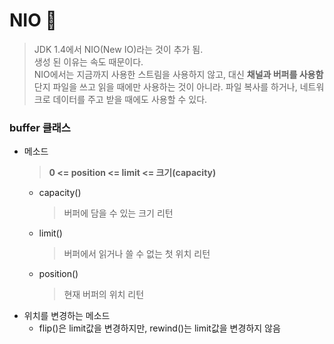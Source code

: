 # NIO 📌
> JDK 1.4에서 NIO(New IO)라는 것이 추가 됨.      
> 생성 된 이유는 속도 때문이다.     
> NIO에서는 지금까지 사용한 스트림을 사용하지 않고, 대신 **채널과 버퍼를 사용함**        
> 단지 파일을 쓰고 읽을 때에만 사용하는 것이 아니라. 파일 복사를 하거나, 네트워크로 데이터를 주고 받을 때에도 사용할 수 있다.

### buffer 클래스
* 메소드
  > **0 <= position <= limit <= 크기(capacity)**
  * capacity()
    > 버퍼에 담을 수 있는 크기 리턴
  * limit()
    > 버퍼에서 읽거나 쓸 수 없는 첫 위치 리턴
  * position()
    > 현재 버퍼의 위치 리턴
* 위치를 변경하는 메소드
  * flip()은 limit값을 변경하지만, rewind()는 limit값을 변경하지 않음
